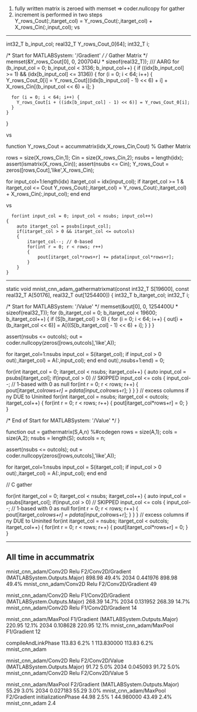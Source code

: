 
1) fully written matrix is zeroed with memset => coder.nullcopy for gather
2) increment is performed in two steps  
  Y_rows_Cout(:,itarget_col) = Y_rows_Cout(:,itarget_col) + X_rows_Cin(:,input_col);
  vs


------  
  int32_T b_input_col;
  real32_T Y_rows_Cout_0[64];
  int32_T i;

  /* Start for MATLABSystem: '<S11>/Gradient' */
  /*  Gather Matrix */
  memset(&Y_rows_Cout[0], 0, 200704U * sizeof(real32_T)); /// AARG
  for (b_input_col = 0; b_input_col < 3136; b_input_col++) {
    if ((idx[b_input_col] >= 1) && (idx[b_input_col] <= 3136)) {
      for (i = 0; i < 64; i++) {
        Y_rows_Cout_0[i] = Y_rows_Cout[((idx[b_input_col] - 1) << 6) + i] +
          X_rows_Cin[(b_input_col << 6) + i];
      }

      for (i = 0; i < 64; i++) {
        Y_rows_Cout[i + ((idx[b_input_col] - 1) << 6)] = Y_rows_Cout_0[i];
      }
    }
  }



vs



function Y_rows_Cout = accummatrix(idx,X_rows_Cin,Cout)
% Gather Matrix

rows = size(X_rows_Cin,1);
Cin = size(X_rows_Cin,2);
nsubs = length(idx);
assert(ismatrix(X_rows_Cin));
assert(nsubs <= Cin);
Y_rows_Cout = zeros([rows,Cout],'like',X_rows_Cin);

for input_col=1:length(idx)
    itarget_col = idx(input_col);
    if itarget_col >= 1 & itarget_col <= Cout
        Y_rows_Cout(:,itarget_col) = Y_rows_Cout(:,itarget_col) + X_rows_Cin(:,input_col);
    end
end 



  vs 

      for(int input_col = 0; input_col < nsubs; input_col++)
    {
        auto itarget_col = psubs[input_col];
        if(itarget_col > 0 && itarget_col <= outcols)
        {
            itarget_col--; // 0-based
            for(int r = 0; r < rows; r++)
            {
                pout[itarget_col*rows+r] += pdata[input_col*rows+r];
            }
        }
    }

----



static void mnist_cnn_adam_gathermatrixmat(const int32_T S[19600], const
  real32_T A[50176], real32_T out[1254400])
{
  int32_T b_itarget_col;
  int32_T i;

  /* Start for MATLABSystem: '<S29>/Value' */
  memset(&out[0], 0, 1254400U * sizeof(real32_T));
  for (b_itarget_col = 0; b_itarget_col < 19600; b_itarget_col++) {
    if (S[b_itarget_col] > 0) {
      for (i = 0; i < 64; i++) {
        out[i + (b_itarget_col << 6)] = A[((S[b_itarget_col] - 1) << 6) + i];
      }
    }
  }


assert(nsubs <= outcols);
out = coder.nullcopy(zeros([rows,outcols],'like',A));

for itarget_col=1:nsubs
    input_col = S(itarget_col);
    if input_col > 0
        out(:,itarget_col) = A(:,input_col);
    end
end
out(:,nsubs+1:end) = 0;


  for(int itarget_col = 0; itarget_col < nsubs; itarget_col++)
    {
        auto input_col = psubs[itarget_col];
        if(input_col > 0) // SKIPPED input_col <= cols
        {
            input_col--; // 1-based with 0 as null
            for(int r = 0; r < rows; r++)
            {
                pout[itarget_col*rows+r] = pdata[input_col*rows+r];
            }
        }
    }
    // excess columns if ny DUE to Uninited
    for(int itarget_col = nsubs; itarget_col < outcols; itarget_col++)
    {
        for(int r = 0; r < rows; r++)
        {
            pout[itarget_col*rows+r] = 0; 
        }
    }

  /* End of Start for MATLABSystem: '<S29>/Value' */
}



function out = gathermatrix(S,A,n)
%#codegen
rows = size(A,1);
cols = size(A,2);
nsubs = length(S);
outcols = n;

assert(nsubs <= outcols);
out = coder.nullcopy(zeros([rows,outcols],'like',A));

for itarget_col=1:nsubs
    input_col = S(itarget_col);
    if input_col > 0
        out(:,itarget_col) = A(:,input_col);
    end
end


// C gather

for(int itarget_col = 0; itarget_col < nsubs; itarget_col++)
    {
        auto input_col = psubs[itarget_col];
        if(input_col > 0) // SKIPPED input_col <= cols
        {
            input_col--; // 1-based with 0 as null
            for(int r = 0; r < rows; r++)
            {
                pout[itarget_col*rows+r] = pdata[input_col*rows+r];
            }
        }
    }
    // excess columns if ny DUE to Uninited
    for(int itarget_col = nsubs; itarget_col < outcols; itarget_col++)
    {
        for(int r = 0; r < rows; r++)
        {
            pout[itarget_col*rows+r] = 0; 
        }
    }


---
All time in accummatrix
-----------------------

mnist_cnn_adam/Conv2D Relu F2/Conv2D/Gradient (MATLABSystem.Outputs.Major)  898.98  49.4% 2034  0.441976  898.98  49.4% mnist_cnn_adam/Conv2D Relu F2/Conv2D/Gradient
  49

mnist_cnn_adam/Conv2D Relu F1/Conv2D/Gradient (MATLABSystem.Outputs.Major)  268.39  14.7% 2034  0.131952  268.39  14.7% mnist_cnn_adam/Conv2D Relu F1/Conv2D/Gradient
  14

mnist_cnn_adam/MaxPool F1/Gradient (MATLABSystem.Outputs.Major) 220.95  12.1% 2034  0.108628  220.95  12.1% mnist_cnn_adam/MaxPool F1/Gradient
  12

compileAndLinkPhase 113.83  6.2%  1 113.830000  113.83  6.2%  mnist_cnn_adam

mnist_cnn_adam/Conv2D Relu F2/Conv2D/Value (MATLABSystem.Outputs.Major) 91.72 5.0%  2034  0.045093  91.72 5.0%  mnist_cnn_adam/Conv2D Relu F2/Conv2D/Value
  5

mnist_cnn_adam/MaxPool F2/Gradient (MATLABSystem.Outputs.Major) 55.29 3.0%  2034  0.027183  55.29 3.0%  mnist_cnn_adam/MaxPool F2/Gradient
initializationPhase 44.98 2.5%  1 44.980000 43.49 2.4%  mnist_cnn_adam
  2.4
